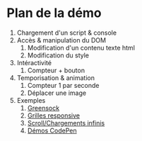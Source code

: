 # Plan de la démo

1. Chargement d'un script & console
2. Accès & manipulation du DOM
   1. Modification d'un contenu texte html
   2. Modification du style
3. Intéractivité
   1. Compteur + bouton
4. Temporisation & animation
   1. Compteur 1 par seconde
   2. Déplacer une image
5. Exemples
   1. [Greensock](https://greensock.com/)
   2. [Grilles responsive](https://isotope.metafizzy.co/)
   3. [Scroll/Chargements infinis](https://infinite-scroll.com/demo/full-page/)
   4. [Démos CodePen](https://freefrontend.com/anime-js-examples/)
